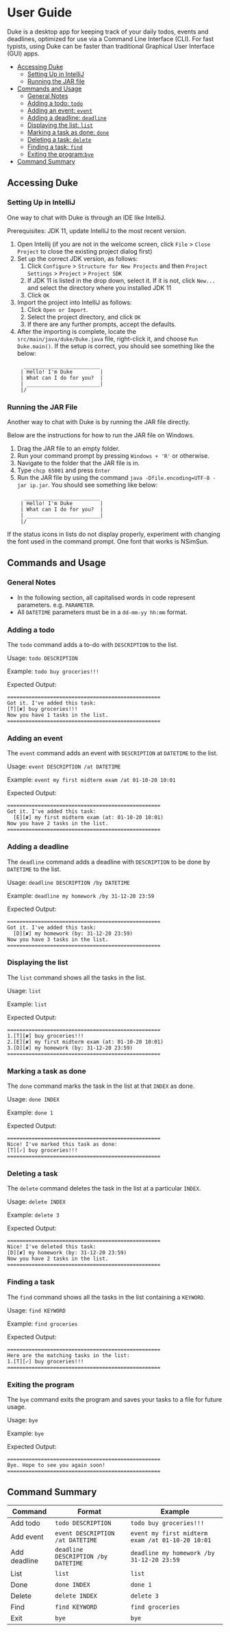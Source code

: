 # User Guide

Duke is a desktop app for keeping track of your daily todos, events and deadlines, optimized for use via a Command Line Interface (CLI). For fast typists, using Duke can be faster than traditional Graphical User Interface (GUI) apps.

* [Accessing Duke](#accessing-duke)
    * [Setting Up in IntelliJ](#setting-up-in-intellij) 
    * [Running the JAR file](#running-the-jar-file)
* [Commands and Usage](#commands-and-usage)
    * [General Notes](#general-notes)
    * [Adding a todo: `todo`](#adding-a-todo)
    * [Adding an event: `event`](#adding-an-event)
    * [Adding a deadline: `deadline`](#adding-a-deadline)
    * [Displaying the list: `list`](#displaying-the-list)
    * [Marking a task as done: `done`](#marking-a-task-as-done)
    * [Deleting a task: `delete`](#deleting-a-task)
    * [Finding a task: `find`](#finding-a-task)
    * [Exiting the program:`bye`](#exiting-the-program)
* [Command Summary](#command-summary)

## Accessing Duke
### Setting Up in IntelliJ

One way to chat with Duke is through an IDE like IntelliJ.

Prerequisites: JDK 11, update IntelliJ to the most recent version.

1. Open Intellij (if you are not in the welcome screen, click `File` > `Close Project` to close the existing project dialog first)
1. Set up the correct JDK version, as follows:
   1. Click `Configure` > `Structure for New Projects` and then `Project Settings` > `Project` > `Project SDK`
   1. If JDK 11 is listed in the drop down, select it. If it is not, click `New...` and select the directory where you installed JDK 11
   1. Click `OK`
1. Import the project into IntelliJ as follows:
   1. Click `Open or Import`.
   1. Select the project directory, and click `OK`
   1. If there are any further prompts, accept the defaults.
1. After the importing is complete, locate the `src/main/java/duke/Duke.java` file, right-click it, and choose `Run Duke.main()`. If the setup is correct, you should see something like the below:
   ```
     _________________________
    | Hello! I'm Duke         |
    | What can I do for you?  |
    | ________________________|
    |/
   ```

### Running the JAR File

Another way to chat with Duke is by running the JAR file directly.

Below are the instructions for how to run the JAR file on Windows.

1. Drag the JAR file to an empty folder.
1. Run your command prompt by pressing `Windows + 'R'` or otherwise.
1. Navigate to the folder that the JAR file is in.
1. Type `chcp 65001` and press `Enter`
1. Run the JAR file by using the command `java -Dfile.encoding=UTF-8 -jar ip.jar`. You should see something like below:
   ```
     _________________________
    | Hello! I'm Duke         |
    | What can I do for you?  |
    | ________________________|
    |/
   ```
If the status icons in lists do not display properly, experiment with changing the font used in the command prompt. One font that works is NSimSun.

## Commands and Usage

### General Notes
- In the following section, all capitalised words in code represent parameters. e.g. `PARAMETER`.
- All `DATETIME` parameters must be in a `dd-mm-yy hh:mm` format.

### Adding a todo
The `todo` command adds a to-do with `DESCRIPTION` to the list.

Usage: `todo DESCRIPTION`

Example: `todo buy groceries!!!`

Expected Output: 
```
==================================================
Got it. I've added this task:
[T][✘] buy groceries!!!
Now you have 1 tasks in the list.
==================================================
```

### Adding an event
The `event` command adds an event with `DESCRIPTION` at `DATETIME` to the list.

Usage: `event DESCRIPTION /at DATETIME`

Example: `event my first midterm exam /at 01-10-20 10:01`

Expected Output: 
```
==================================================
Got it. I've added this task:
  [E][✘] my first midterm exam (at: 01-10-20 10:01)
Now you have 2 tasks in the list.
==================================================
```
 
### Adding a deadline
The `deadline` command adds a deadline with `DESCRIPTION` to be done by `DATETIME` to the list.

Usage: `deadline DESCRIPTION /by DATETIME`

Example: `deadline my homework /by 31-12-20 23:59`

Expected Output: 
```
==================================================
Got it. I've added this task:
  [D][✘] my homework (by: 31-12-20 23:59)
Now you have 3 tasks in the list.
==================================================
```

### Displaying the list
The `list` command shows all the tasks in the list.

Usage: `list`

Example: `list`

Expected Output:
```
==================================================
1.[T][✘] buy groceries!!!
2.[E][✘] my first midterm exam (at: 01-10-20 10:01)
3.[D][✘] my homework (by: 31-12-20 23:59)
==================================================
```

### Marking a task as done
The `done` command marks the task in the list at that `INDEX` as done.

Usage: `done INDEX`

Example: `done 1` 

Expected Output: 
```
==================================================
Nice! I've marked this task as done:
[T][✓] buy groceries!!!
==================================================
```

### Deleting a task
The `delete` command deletes the task in the list at a particular `INDEX`.

Usage: `delete INDEX`

Example: `delete 3`

Expected Output: 
```
==================================================
Nice! I've deleted this task:
[D][✘] my homework (by: 31-12-20 23:59)
Now you have 2 tasks in the list.
==================================================
```

### Finding a task
The `find` command shows all the tasks in the list containing a `KEYWORD`.

Usage: `find KEYWORD`

Example: `find groceries`

Expected Output: 
```
==================================================
Here are the matching tasks in the list:
1.[T][✓] buy groceries!!!
==================================================
```

### Exiting the program
The `bye` command exits the program and saves your tasks to a file for future usage.

Usage: `bye`

Example: `bye`

Expected Output: 
```
==================================================
Bye. Hope to see you again soon!
==================================================
```

## Command Summary
Command | Format | Example
------- | ------ | -------
Add todo | `todo DESCRIPTION` | `todo buy groceries!!!`
Add event | `event DESCRIPTION /at DATETIME` | `event my first midterm exam /at 01-10-20 10:01`
Add deadline | `deadline DESCRIPTION /by DATETIME` | `deadline my homework /by 31-12-20 23:59`
List | `list` | `list`
Done | `done INDEX` | `done 1`
Delete | `delete INDEX` | `delete 3`
Find | `find KEYWORD` | `find groceries`
Exit | `bye` | `bye`



